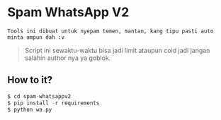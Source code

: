 # Spam WhatsApp V2
```
Tools ini dibuat untuk nyepam temen, mantan, kang tipu pasti auto minta ampun dah :v
```
> Script ini sewaktu-waktu bisa jadi limit ataupun coid jadi jangan salahin author nya ya goblok.
## How to it?
```php
$ cd spam-whatsappv2
$ pip install -r requirements
$ python wa.py
```

